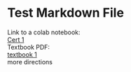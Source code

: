 # Test Markdown File
Link to a colab notebook:<br>
[Cert 1](error)<br>
Textbook PDF:<br>
[textbook 1](error)<br>
more directions


